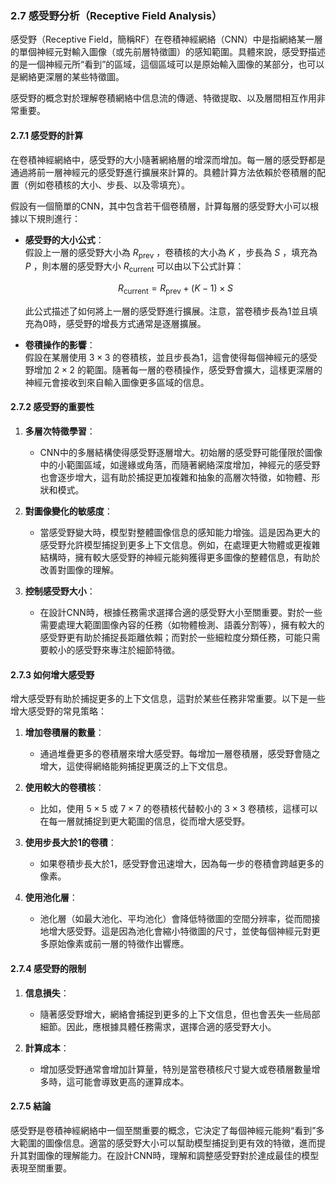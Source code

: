 ### 2.7 **感受野分析（Receptive Field Analysis）**

感受野（Receptive Field，簡稱RF）在卷積神經網絡（CNN）中是指網絡某一層的單個神經元對輸入圖像（或先前層特徵圖）的感知範圍。具體來說，感受野描述的是一個神經元所“看到”的區域，這個區域可以是原始輸入圖像的某部分，也可以是網絡更深層的某些特徵圖。

感受野的概念對於理解卷積網絡中信息流的傳遞、特徵提取、以及層間相互作用非常重要。

#### 2.7.1 **感受野的計算**

在卷積神經網絡中，感受野的大小隨著網絡層的增深而增加。每一層的感受野都是通過將前一層神經元的感受野進行擴展來計算的。具體計算方法依賴於卷積層的配置（例如卷積核的大小、步長、以及零填充）。

假設有一個簡單的CNN，其中包含若干個卷積層，計算每層的感受野大小可以根據以下規則進行：

- **感受野的大小公式**：  
  假設上一層的感受野大小為  $R_{\text{prev}}$ ，卷積核的大小為  $K$ ，步長為  $S$ ，填充為  $P$ ，則本層的感受野大小  $R_{\text{current}}$  可以由以下公式計算：
  
  $$R_{\text{current}} = R_{\text{prev}} + (K - 1) \times S$$
  
  此公式描述了如何將上一層的感受野進行擴展。注意，當卷積步長為1並且填充為0時，感受野的增長方式通常是逐層擴展。

- **卷積操作的影響**：  
  假設在某層使用  $3 \times 3$  的卷積核，並且步長為1，這會使得每個神經元的感受野增加  $2 \times 2$  的範圍。隨著每一層的卷積操作，感受野會擴大，這樣更深層的神經元會接收到來自輸入圖像更多區域的信息。

#### 2.7.2 **感受野的重要性**

1. **多層次特徵學習**：
   - CNN中的多層結構使得感受野逐層增大。初始層的感受野可能僅限於圖像中的小範圍區域，如邊緣或角落，而隨著網絡深度增加，神經元的感受野也會逐步增大，這有助於捕捉更加複雜和抽象的高層次特徵，如物體、形狀和模式。

2. **對圖像變化的敏感度**：
   - 當感受野變大時，模型對整體圖像信息的感知能力增強。這是因為更大的感受野允許模型捕捉到更多上下文信息。例如，在處理更大物體或更複雜結構時，擁有較大感受野的神經元能夠獲得更多圖像的整體信息，有助於改善對圖像的理解。

3. **控制感受野大小**：
   - 在設計CNN時，根據任務需求選擇合適的感受野大小至關重要。對於一些需要處理大範圍圖像內容的任務（如物體檢測、語義分割等），擁有較大的感受野更有助於捕捉長距離依賴；而對於一些細粒度分類任務，可能只需要較小的感受野來專注於細節特徵。

#### 2.7.3 **如何增大感受野**

增大感受野有助於捕捉更多的上下文信息，這對於某些任務非常重要。以下是一些增大感受野的常見策略：

1. **增加卷積層的數量**：
   - 通過堆疊更多的卷積層來增大感受野。每增加一層卷積層，感受野會隨之增大，這使得網絡能夠捕捉更廣泛的上下文信息。

2. **使用較大的卷積核**：
   - 比如，使用  $5 \times 5$  或  $7 \times 7$  的卷積核代替較小的  $3 \times 3$  卷積核，這樣可以在每一層就捕捉到更大範圍的信息，從而增大感受野。

3. **使用步長大於1的卷積**：
   - 如果卷積步長大於1，感受野會迅速增大，因為每一步的卷積會跨越更多的像素。

4. **使用池化層**：
   - 池化層（如最大池化、平均池化）會降低特徵圖的空間分辨率，從而間接地增大感受野。這是因為池化會縮小特徵圖的尺寸，並使每個神經元對更多原始像素或前一層的特徵作出響應。

#### 2.7.4 **感受野的限制**

1. **信息損失**：
   - 隨著感受野增大，網絡會捕捉到更多的上下文信息，但也會丟失一些局部細節。因此，應根據具體任務需求，選擇合適的感受野大小。

2. **計算成本**：
   - 增加感受野通常會增加計算量，特別是當卷積核尺寸變大或卷積層數量增多時，這可能會導致更高的運算成本。

#### 2.7.5 **結論**

感受野是卷積神經網絡中一個至關重要的概念，它決定了每個神經元能夠“看到”多大範圍的圖像信息。適當的感受野大小可以幫助模型捕捉到更有效的特徵，進而提升其對圖像的理解能力。在設計CNN時，理解和調整感受野對於達成最佳的模型表現至關重要。